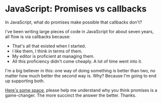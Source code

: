 # JavaScript: Promises vs callbacks
In JavaScript, what do promises make possible that callbacks don't?

i've been writing large pieces of code in JavaScript for about seven years, all flow is via callbacks because: 
* That's all that existed when I started.   
* I like them, I think in terms of them.  
* My editor is proficient at managing them. 
* All this proficiency didn't come cheaply. A lot of time went into it.

I'm a big believer in this: one way of doing something is better than two, no matter how much better the second way is. Why? Because I'm going to end up supporting both.

<a href="https://github.com/scripting/Scripting-News/issues/177">Here's some space</a>, please help me understand why you think promises is a game-changer. The more succinct the answer the better. Thanks.

